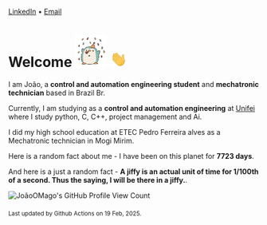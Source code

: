 [LinkedIn](https://www.linkedin.com/in/joão-pedro-gozzoli-b95641301/) &bull;
[Email](joaopedrogozzoli@gmail.com)

# Welcome <img src="happy.gif" height="64px" /> <img src="wave.gif" height="32px" />

I am João, a  **control and automation engineering student** and **mechatronic technician** based in Brazil Br.

Currently, I am studying as a **control and automation engineering** at [Unifei](https://unifei.edu.br) where I study python, C, C++, project management and Ai.

I did my high school education at ETEC Pedro Ferreira alves as a Mechatronic technician in Mogi Mirim.

Here is a random fact about me - I have been on this planet for **7723 days**.

And here is a just a random fact -  **A jiffy is an actual unit of time for 1/100th of a second. Thus the saying, I will be there in a jiffy.**.

![JoãoOMago's GitHub Profile View Count](https://komarev.com/ghpvc/?username=JoaoOMago)

<sub>Last updated by Github Actions on 19 Feb, 2025.</sub>
